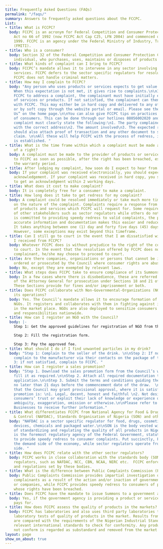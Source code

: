 ```yaml
---
title: Frequently Asked Questions (FAQs)
permalink: "/faqs/"
summary: Answers to frequently asked questions about the FCCPC.
List:
- title: What is FCCPC?
  body: FCCPC is an acronym for Federal Competition and Consumer Protection Commission. FCCPC was established by
    Act no 66 of 1992 (now FCCPC Act Cap C25, LFN 2004) and commenced operations in
    1999. FCCPC is an agency under the Federal Ministry of Industry, Trade and Investment
    (FMITI).
- title: Who is a consumer?
  body: Section 32 of the Federal Competition and Consumer Protection Commission Act defines a consumer as “an
    individual, who purchases, uses, maintains or disposes of products or services”.
- title: What kinds of complaint can I bring to FCCPC?
  body: FCCPC’s mandate allows it to intervene in any sector involving products and
    services. FCCPC defers to the sector specific regulators for resolution where appropriate.
    FCCPC does not handle criminal matters.
- title: How may I complain to FCCPC?
  body: "Any person who uses products or services expects to get value from them.
    When this expectation is not met, it gives rise to complaints.\n\nIn order for
    FCCPC to address a complaint, the complainant must have initially engaged the provider
    of services or products. If not satisfied, the complainant can then file a complaint
    with FCCPC. This may either be in hard copy and delivered to any of our offices
    or by soft copy through the website portal or email. Please see the tab “About
    Us” on the home page.\n\nYou can also give FCCPC tips on practices against the welfare
    of consumers. This can be done through our hotlines 08056002020 and 08056003030.\n\nThe
    complaint must clearly state the following:\n1. The party complained against,
    with the correct address\n2. The amount involved\n3. The expected redress \n\nYou
    should also attach proof of transaction and any other document to support your
    claim. \n\nAll these will help FCCPC with the process of redress, if a valid complaint
    is established. "
- title: What is the time frame within which a complaint must be made after a breach
    of a right?
  body: A complaint must be made to the provider of products or services and then
    to FCCPC as soon as possible, after the right has been breached, especially within
    the warranty period.
- title: After lodging my complaint, how soon do I expect to hear from FCCPC?
  body: If your complaint was received electronically, you should expect an immediate
    acknowledgement. If your complaint was received in hard copy, you should expect
    to get an acknowledgment within 2 working days.
- title: What does it cost to make complaint?
  body: It is completely free for a consumer to make a complaint.
- title: How long does it take to get redress for my complaint?
  body: A complaint could be resolved immediately or take much more time depending
    on the nature of the complaint. Complaints require a response from the provider
    of products and services which FCCPC will request for. Some require the intervention
    of other stakeholders such as sector regulators while others do not.  While FCCPC
    is committed to providing speedy redress to valid complaints, the provision of
    accurate information and documentation makes this easier and reduces the timelines.
    It takes anything between one (1) day and forty five days (45) days to get redress.
    However, some exceptions may exist beyond this timeframe.
- title: Can I still go to court in the event that I am dissatisfied with the redress
    I received from FCCPC?
  body: Whatever FCCPC does is without prejudice to the right of the consumer to go
    to court. In the event that the resolution offered by FCCPC does not satisfy the
    complainant, he/she may choose to proceed to court.
- title: Are there companies, organizations or persons that cannot be invited, summoned,
    ordered or prosecuted by the Council where consumer rights are abused?
  body: No, except they are exempted by relevant laws.
- title: What steps does FCCPC take to ensure compliance of its Summons and Orders?
  body: In a few cases where there is disobedience, these are referred to the Office
    of the Attorney General for prosecution under Sections 18 and 21 of the FCCPCA.
    These Sections provide for fines and/or imprisonment or both.
- title: Does FCCPC collaborate with Non-Governmental-Organizations (NGOs) to enhance
    its operations?
  body: Yes. The Council’s mandate allows it to encourage formation of voluntary consumer
    NGOs. It registers and collaborates with them in fighting against imperfections
    in the market place. NGOs are also deployed to sensitize consumers on their rights
    and responsibilities nationwide.
- title: How can I register an NGO with the Council?
  body: |-
    Step 1: Get the approved guidelines for registration of NGO from the Council.

    Step 2: Fill the registration form.

    Step 3: Pay the approved fee.
- title: What should I do if I find unwanted particles in my drink?
  body: "Step 1: Complain to the seller of the drink. \n\nStep 2: If not satisfied,
    complain to the manufacturer via their contacts on the package of the drink.\n\nStep
    3: if not satisfied, complain to FCCPC. "
- title: How can I register a sales promotion?
  body: "Step 1. Download the sales promotion form from the Council’s website and
    fill it as required.\n\nStep 2. Attach all required documentation to support the
    application.\n\nStep 3. Submit the terms and conditions guiding the promotion
    no later than 21 days before the commencement date of the draw.  \n\nPlease note
    that the Council may grant provisional approval, where it is satisfied that the
    promotion is: \n1. Legal, decent, honest and faithful \n2. Not designed to abuse
    consumers’ trust or exploit their lack of knowledge or experience or mislead by
    ambiguity, exaggeration, omission or otherwise.\n\nPlease refer to the tab For
    Businesses to receive further information."
- title: What differentiates FCCPC from National Agency for Food & Drug Administration
    & Control (NAFDAC), Standards Organisation of Nigeria (SON) and other sector regulators?
  body: "NAFDAC is a sector specific regulator for food, drugs, cosmetics, medical
    devices, chemicals and packaged water.\n\nSON is the body vested with the responsibility
    of standardizing and regulating the quality of all products in Nigeria. \n\nFCCPC
    is the foremost regulatory agency of the Federal Government, statutorily empowered
    to provide speedy redress to consumer complaints. Put succinctly, FCCPC stands on
    the demand side of the economy, while sector regulators operate from the supply
    side. "
- title: How does FCCPC relate with the other sector regulators?
  body: FCCPC works in close collaboration with the standards body (SON) and sector
    regulators, such as NAFDAC, NCC, CBN, NCAA, NERC etc.  FCCPC enforces the standards
    and regulations set by these bodies.
- title: What is the difference between Public Complaints Commission (PCC) and FCCPC?
  body: Public Complaints Commission provides impartial investigation on behalf of
    complainants as a result of the action and/or inaction of government agencies
    or companies, while FCCPC provides speedy redress to consumers of products and services
    whose rights have been breached.
- title: Does FCCPC have the mandate to issue Summons to a government agency?
  body: Yes, if the government agency is providing a product or service that the consumer
    pays for.
- title: How does FCCPC assess the quality of products in the markets?
  body: FCCPC has laboratories and also uses third party laboratories to carry out routine
    laboratory tests of quality of products in the market. Results from these tests
    are compared with the requirements of the Nigerian Industrial Standards or other
    relevant international standards to check for conformity. Any product that does
    not conform is regarded as substandard and removed from the market.
layout: page
show_on_about: true
---
```


